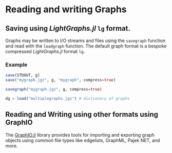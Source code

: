 # Reading and writing Graphs

## Saving using *LightGraphs.jl* `lg` format.

Graphs may be written to I/O streams and files using the `savegraph` function and read with the `loadgraph` function. The default graph format is a bespoke compressed *LightGraphs.jl* format `lg`.

### Example

```julia
save(STDOUT, g)
save("mygraph.jgz", g, "mygraph", compress=true)

savegraph("mygraph.jgz", g, compress=true)

dg = load("multiplegraphs.jgz") # dictionary of graphs
```

## Reading and Writing using other formats using GraphIO

The [GraphIO.jl](https://github.com/JuliaGraphs/GraphIO.jl) library provides tools for importing and exporting graph objects using common file types like edgelists, GraphML, Pajek NET, and more.

